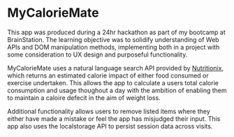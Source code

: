 # MyCalorieMate

This app was produced during a 24hr hackathon as part of my bootcamp at BrainStation. The learning objective was to solidify understanding of Web APIs and DOM manipulation methods, implementing both in a project with some consideration to UX design and purposeful functionality.

MyCalorieMate uses a natural language search API provided by [Nutritionix](https://www.nutritionix.com/business/api), which returns an estimated calorie impact of either food consumed or exercise undertaken. This allows the app to calculate a users total calorie consumption and usage thoughout a day with the ambition of enabling them to maintain a caloire defecit in the aim of weight loss.

Additional functionality allows users to remove listed items where they either have made a mistake or feel the app has misjudged their input. This app also uses the localstorage API to persist session data across visits.
